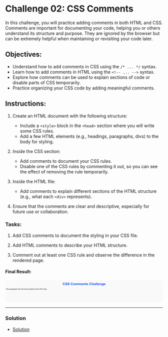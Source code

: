 # Challenge 02: CSS Comments

In this challenge, you will practice adding comments in both HTML and CSS. Comments are important for documenting your code, helping you or others understand its structure and purpose. They are ignored by the browser but can be extremely helpful when maintaining or revisiting your code later.

## Objectives:
- Understand how to add comments in CSS using the `/* ... */` syntax.
- Learn how to add comments in HTML using the `<!-- ... -->` syntax.
- Explore how comments can be used to explain sections of code or disable parts of CSS temporarily.
- Practice organizing your CSS code by adding meaningful comments.

## Instructions:

1. Create an HTML document with the following structure:
   - Include a `<style>` block in the `<head>` section where you will write some CSS rules.
   - Add a few HTML elements (e.g., headings, paragraphs, divs) to the body for styling.

2. Inside the CSS section:
   - Add comments to document your CSS rules.
   - Disable one of the CSS rules by commenting it out, so you can see the effect of removing the rule temporarily.
   
3. Inside the HTML file:
   - Add comments to explain different sections of the HTML structure (e.g., what each `<div>` represents).
   
4. Ensure that the comments are clear and descriptive, especially for future use or collaboration.

### Tasks:

1. Add CSS comments to document the styling in your CSS file.

2. Add HTML comments to describe your HTML structure.

3. Comment out at least one CSS rule and observe the difference in the rendered page.

#### Final Result:

![Challenge 2 Image Result](../Images/Challenge2Result.png)

---

### Solution

- [Solution](./index.html)


